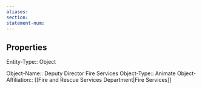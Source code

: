 ```yaml
---
aliases: 
section: 
statement-num: 
---
```

## Properties

Entity-Type:: Object

Object-Name:: Deputy Director Fire Services
Object-Type:: Animate
Object-Affiliation:: [[Fire and Rescue Services Department|Fire Services]]